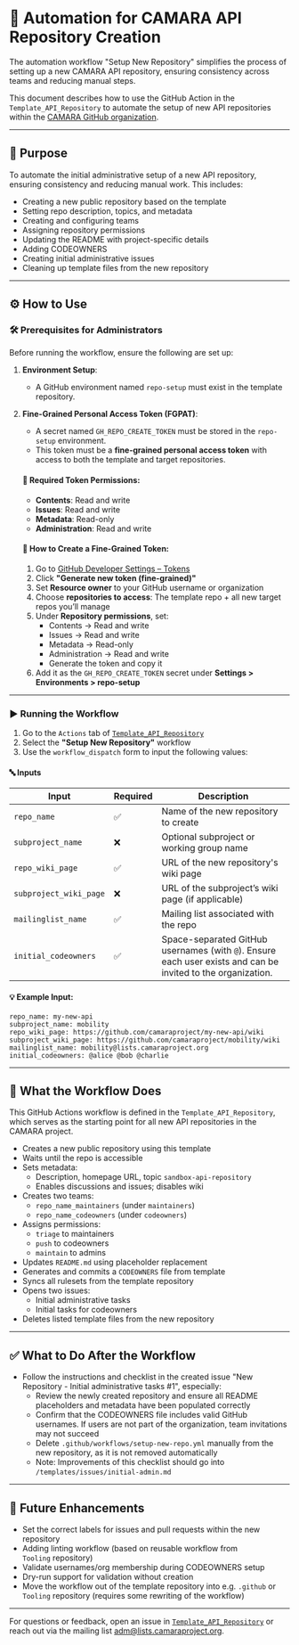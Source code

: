 # 📘 Automation for CAMARA API Repository Creation

The automation workflow "Setup New Repository" simplifies the process of setting up a new CAMARA API repository, ensuring consistency across teams and reducing manual steps.

This document describes how to use the GitHub Action in the `Template_API_Repository` to automate the setup of new API repositories within the [CAMARA GitHub organization](https://github.com/camaraproject).

---

## 🚀 Purpose

To automate the initial administrative setup of a new API repository, ensuring consistency and reducing manual work. This includes:

- Creating a new public repository based on the template
- Setting repo description, topics, and metadata
- Creating and configuring teams
- Assigning repository permissions
- Updating the README with project-specific details
- Adding CODEOWNERS
- Creating initial administrative issues
- Cleaning up template files from the new repository

---

## ⚙️ How to Use

### 🛠 Prerequisites for Administrators

Before running the workflow, ensure the following are set up:

1. **Environment Setup**:

   - A GitHub environment named `repo-setup` must exist in the template repository.

2. **Fine-Grained Personal Access Token (FGPAT)**:

   - A secret named `GH_REPO_CREATE_TOKEN` must be stored in the `repo-setup` environment.
   - This token must be a **fine-grained personal access token** with access to both the template and target repositories.

   #### 🔐 Required Token Permissions:

   - **Contents**: Read and write
   - **Issues**: Read and write
   - **Metadata**: Read-only
   - **Administration**: Read and write

   #### 🔧 How to Create a Fine-Grained Token:

   1. Go to [GitHub Developer Settings – Tokens](https://github.com/settings/tokens)
   2. Click **"Generate new token (fine-grained)"**
   3. Set **Resource owner** to your GitHub username or organization
   4. Choose **repositories to access**: The template repo + all new target repos you’ll manage
   5. Under **Repository permissions**, set:
      - Contents → Read and write
      - Issues → Read and write
      - Metadata → Read-only
      - Administration → Read and write
      - Generate the token and copy it
   6. Add it as the `GH_REPO_CREATE_TOKEN` secret under **Settings > Environments > repo-setup**

---

### ▶️ Running the Workflow

1. Go to the `Actions` tab of [`Template_API_Repository`](https://github.com/camaraproject/Template_API_Repository/actions)
2. Select the **"Setup New Repository"** workflow
3. Use the `workflow_dispatch` form to input the following values:

#### 🔤 Inputs

| Input                  | Required | Description                                                                                                  |
| ---------------------- | -------- | ------------------------------------------------------------------------------------------------------------ |
| `repo_name`            | ✅        | Name of the new repository to create                                                                         |
| `subproject_name`      | ❌        | Optional subproject or working group name                                                                    |
| `repo_wiki_page`       | ✅        | URL of the new repository's wiki page                                                                        |
| `subproject_wiki_page` | ❌        | URL of the subproject’s wiki page (if applicable)                                                            |
| `mailinglist_name`     | ✅        | Mailing list associated with the repo                                                                        |
| `initial_codeowners`   | ✅        | Space-separated GitHub usernames (with `@`). Ensure each user exists and can be invited to the organization. |

#### 💡 Example Input:

```text
repo_name: my-new-api
subproject_name: mobility
repo_wiki_page: https://github.com/camaraproject/my-new-api/wiki
subproject_wiki_page: https://github.com/camaraproject/mobility/wiki
mailinglist_name: mobility@lists.camaraproject.org
initial_codeowners: @alice @bob @charlie
```

---

## 🧱 What the Workflow Does

This GitHub Actions workflow is defined in the `Template_API_Repository`, which serves as the starting point for all new API repositories in the CAMARA project.

- Creates a new public repository using this template
- Waits until the repo is accessible
- Sets metadata:
  - Description, homepage URL, topic `sandbox-api-repository`
  - Enables discussions and issues; disables wiki
- Creates two teams:
  - `repo_name_maintainers` (under `maintainers`)
  - `repo_name_codeowners` (under `codeowners`)
- Assigns permissions:
  - `triage` to maintainers
  - `push` to codeowners
  - `maintain` to admins
- Updates `README.md` using placeholder replacement
- Generates and commits a `CODEOWNERS` file from template
- Syncs all rulesets from the template repository
- Opens two issues:
  - Initial administrative tasks
  - Initial tasks for codeowners
- Deletes listed template files from the new repository

---

## ✅ What to Do After the Workflow

- Follow the instructions and checklist in the created issue "New Repository - Initial administrative tasks #1", especially:
  - Review the newly created repository and ensure all README placeholders and metadata have been populated correctly
  - Confirm that the CODEOWNERS file includes valid GitHub usernames. If users are not part of the organization, team invitations may not succeed
  - Delete `.github/workflows/setup-new-repo.yml` manually from the new repository, as it is not  removed automatically
  - Note: Improvements of this checklist should go into `/templates/issues/initial-admin.md`

---

## 📌 Future Enhancements

- Set the correct labels for issues and pull requests within the new repository
- Adding linting workflow (based on reusable workflow from `Tooling` repository)
- Validate usernames/org membership during CODEOWNERS setup
- Dry-run support for validation without creation
- Move the workflow out of the template repository into e.g. `.github` or `Tooling` repository (requires some rewriting of the workflow)

---

For questions or feedback, open an issue in [`Template_API_Repository`](https://github.com/camaraproject/Template_API_Repository/issues) or reach out via the mailing list [adm@lists.camaraproject.org](mailto\:adm@lists.camaraproject.org).
